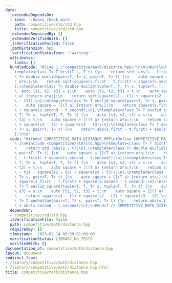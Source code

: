 ```yaml
---
data:
  _extendedDependsOn:
  - icon: ':heavy_check_mark:'
    path: competitive/std/std.hpp
    title: competitive/std/std.hpp
  _extendedRequiredBy: []
  _extendedVerifiedWith: []
  _isVerificationFailed: false
  _pathExtension: hpp
  _verificationStatusIcon: ':warning:'
  attributes:
    links: []
  bundledCode: "#line 1 \"competitive/math/distance.hpp\"\n\n\n#include <competitive/std/std.hpp>\n\
    template<class T> T dist(T s, T t) {\n    return std::abs(s - t);\n};\ntemplate<class\
    \ T> double euclid(pair<T, T> s, pair<T, T> t) {\n    auto square = [](T a) {return\
    \ a*a;};\n    return sqrt(square(s.first - t.first) + square(s.second - t.second));\n\
    };\ntemplate<class T> double euclid(tuple<T, T, T> s, tuple<T, T, T> t) {\n  \
    \  auto [s1, s2, s3] = s;\n    auto [t1, t2, t3] = t;\n    auto square = [](T\
    \ a) {return a*a;};\n    return sqrt(square(s1 - t1) + square(s2 - t2) + square(s3\
    \ - t3));\n};\ntemplate<class T> T euclid_square(pair<T, T> s, pair<T, T> t) {\n\
    \    auto square = [](T a) {return a*a;};\n    return square(s.first - t.first)\
    \ + square(s.second - t.second);\n};\ntemplate<class T> T euclid_square(tuple<T,\
    \ T, T> s, tuple<T, T, T> t) {\n    auto [s1, s2, s3] = s;\n    auto [t1, t2,\
    \ t3] = t;\n    auto square = [](T a) {return a*a;};\n    return square(s1 - t1)\
    \ + square(s2 - t2) + square(s3 - t3);\n};\ntemplate<class T> T manhattan(pair<T,\
    \ T> s, pair<T, T> t) {\n    return abs(s.first - t.first) + abs(s.second - t.second);\n\
    };\n\n"
  code: "#ifndef COMPETITIVE_MATH_DISTANCE_HPP\n#define COMPETITIVE_MATH_DISTANCE_HPP\
    \ 1\n#include <competitive/std/std.hpp>\ntemplate<class T> T dist(T s, T t) {\n\
    \    return std::abs(s - t);\n};\ntemplate<class T> double euclid(pair<T, T> s,\
    \ pair<T, T> t) {\n    auto square = [](T a) {return a*a;};\n    return sqrt(square(s.first\
    \ - t.first) + square(s.second - t.second));\n};\ntemplate<class T> double euclid(tuple<T,\
    \ T, T> s, tuple<T, T, T> t) {\n    auto [s1, s2, s3] = s;\n    auto [t1, t2,\
    \ t3] = t;\n    auto square = [](T a) {return a*a;};\n    return sqrt(square(s1\
    \ - t1) + square(s2 - t2) + square(s3 - t3));\n};\ntemplate<class T> T euclid_square(pair<T,\
    \ T> s, pair<T, T> t) {\n    auto square = [](T a) {return a*a;};\n    return\
    \ square(s.first - t.first) + square(s.second - t.second);\n};\ntemplate<class\
    \ T> T euclid_square(tuple<T, T, T> s, tuple<T, T, T> t) {\n    auto [s1, s2,\
    \ s3] = s;\n    auto [t1, t2, t3] = t;\n    auto square = [](T a) {return a*a;};\n\
    \    return square(s1 - t1) + square(s2 - t2) + square(s3 - t3);\n};\ntemplate<class\
    \ T> T manhattan(pair<T, T> s, pair<T, T> t) {\n    return abs(s.first - t.first)\
    \ + abs(s.second - t.second);\n};\n#endif // COMPETITIVE_MATH_DISTANCE_HPP"
  dependsOn:
  - competitive/std/std.hpp
  isVerificationFile: false
  path: competitive/math/distance.hpp
  requiredBy: []
  timestamp: '2023-02-14 09:29:01+09:00'
  verificationStatus: LIBRARY_NO_TESTS
  verifiedWith: []
documentation_of: competitive/math/distance.hpp
layout: document
redirect_from:
- /library/competitive/math/distance.hpp
- /library/competitive/math/distance.hpp.html
title: competitive/math/distance.hpp
---
```

